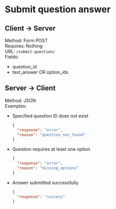 # Submit question answer

## Client -> Server
Method: Form POST  
Requires: Nothing  
URL: `/submit-question/`  
Fields:  
* question_id
* text_answer OR option_ids

## Server -> Client
Method: JSON  
Examples:  
* Specified question ID does not exist

  ```json
  {
    "response": "error",
    "reason": "question_not_found"
  }
  ```

* Question requires at least one option

  ```json
  {
    "response": "error",
    "reason": "missing_options"
  }
  ```

* Answer submitted successfully

  ```json
  {
    "response": "success"
  }
  ```

